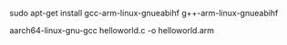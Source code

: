 sudo apt-get install gcc-arm-linux-gnueabihf g++-arm-linux-gnueabihf

aarch64-linux-gnu-gcc helloworld.c -o helloworld.arm
